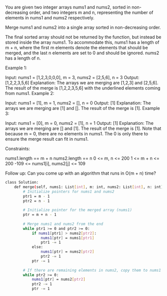 You are given two integer arrays nums1 and nums2, sorted in non-decreasing order, and two integers m and n, representing the number of elements in nums1 and nums2 respectively.

Merge nums1 and nums2 into a single array sorted in non-decreasing order.

The final sorted array should not be returned by the function, but instead be stored inside the array nums1. To accommodate this, nums1 has a length of m + n, where the first m elements denote the elements that should be merged, and the last n elements are set to 0 and should be ignored. nums2 has a length of n.

 

Example 1:

Input: nums1 = [1,2,3,0,0,0], m = 3, nums2 = [2,5,6], n = 3
Output: [1,2,2,3,5,6]
Explanation: The arrays we are merging are [1,2,3] and [2,5,6].
The result of the merge is [1,2,2,3,5,6] with the underlined elements coming from nums1.
Example 2:

Input: nums1 = [1], m = 1, nums2 = [], n = 0
Output: [1]
Explanation: The arrays we are merging are [1] and [].
The result of the merge is [1].
Example 3:

Input: nums1 = [0], m = 0, nums2 = [1], n = 1
Output: [1]
Explanation: The arrays we are merging are [] and [1].
The result of the merge is [1].
Note that because m = 0, there are no elements in nums1. The 0 is only there to ensure the merge result can fit in nums1.
 

Constraints:

nums1.length == m + n
nums2.length == n
0 <= m, n <= 200
1 <= m + n <= 200
-109 <= nums1[i], nums2[j] <= 109
 

Follow up: Can you come up with an algorithm that runs in O(m + n) time?
```bash
class Solution:
    def merge(self, nums1: List[int], m: int, nums2: List[int], n: int) -> None:
        # Initialize pointers for nums1 and nums2
        ptr1 = m - 1
        ptr2 = n - 1
        
        # Initialize pointer for the merged array (nums1)
        ptr = m + n - 1
        
        # Merge nums1 and nums2 from the end
        while ptr1 >= 0 and ptr2 >= 0:
            if nums1[ptr1] > nums2[ptr2]:
                nums1[ptr] = nums1[ptr1]
                ptr1 -= 1
            else:
                nums1[ptr] = nums2[ptr2]
                ptr2 -= 1
            ptr -= 1
        
        # If there are remaining elements in nums2, copy them to nums1
        while ptr2 >= 0:
            nums1[ptr] = nums2[ptr2]
            ptr2 -= 1
            ptr -= 1

```
